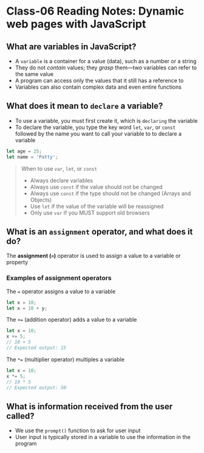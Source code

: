 # Class-06 Reading Notes: Dynamic web pages with JavaScript

## What are variables in JavaScript?

- A `variable` is a container for a value (data), such as a number or a string
- They do not _contain_ values; they _grasp_ them—two variables can refer to the same value
- A program can access only the values that it still has a reference to
- Variables can also contain complex data and even entire functions

## What does it mean to `declare` a variable?

- To use a variable, you must first create it, which is `declaring` the variable
- To declare the variable, you type the key word `let`, `var`, or `const` followed by the name you want to call your variable to to declare a variable

```js
let age = 25;
let name = 'Patty';
```

> When to use `var`, `let`, or `const`
>
> - Always declare variables
> - Always use `const` if the value should not be changed
> - Always use `const` if the type should not be changed (Arrays and Objects)
> - Use `let` if the value of the variable will be reassigned
> - Only use `var` if you MUST support old browsers

## What is an `assignment` operator, and what does it do?

The **assignment (`=`)** operator is used to assign a value to a variable or property

### Examples of assignment operators

The `=` operator assigns a value to a variable

```js
let x = 10;
let x = 10 + y;
```

The `+=` (addition operator) adds a value to a variable

```js
let x = 10;  
x += 5;
// 10 + 5 
// Expected output: 15
```

The `*=` (multiplier operator) multiples a variable

``` js
let x = 10;  
x *= 5;
// 10 * 5 
// Expected output: 50
```

## What is information received from the user called?

- We use the `prompt()` function to ask for user input
- User input is typically stored in a variable to use the information in the program
